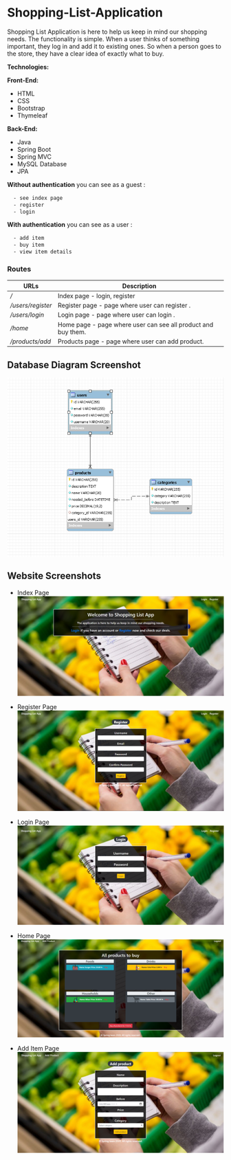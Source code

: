 # Shopping-List-Application

Shopping List Application is here to help us keep in mind our shopping needs. The functionality is simple.
When a user thinks of something important, they log in and add it to existing ones. So when a person goes to
the store, they have a clear idea of ​​exactly what to buy.

**Technologies:**

**Front-End:**

*   HTML
*   CSS
*   Bootstrap
*   Thymeleaf

 
**Back-End:**
*   Java
*   Spring Boot
*   Spring MVC
*   MySQL Database
*   JPA


**Without authentication** you can see as a guest : 

      - see index page
      - register 
      - login
  
**With authentication** you can see as a user : 

      - add item
      - buy item
      - view item details
### Routes

URLs | Description
---------|---------
 */* | Index page - login, register
 */users/register* | Register page -  page where user can register .
 */users/login* | Login page - page where user can login .
 */home* | Home page - page where user can see all product and buy them.
 */products/add* | Products page - page where user can add product.
 

 Database Diagram Screenshot
 ---
 
 ![database](/src/main/resources/static/screens/database.png)
 
Website Screenshots
---

- Index Page 
![homepage](/src/main/resources/static/screens/index.png)

- Register Page
![addons](/src/main/resources/static/screens/register.png)

- Login Page
![pending-addons](/src/main/resources/static/screens/login.png)

- Home Page
![product-page](/src/main/resources/static/screens/home.png)

- Add Item Page
![product-page](/src/main/resources/static/screens/add-product.png)
